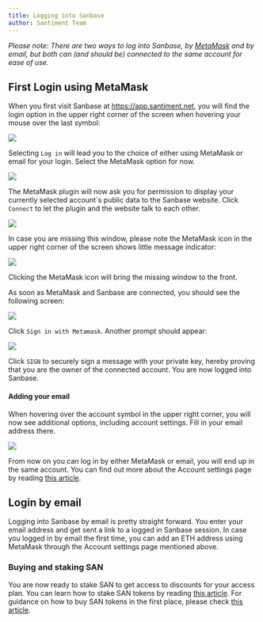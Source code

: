 ```yaml
---
title: Logging into Sanbase
author: Santiment Team
---
```


*Please note: There are two ways to log into Sanbase, by*
[*MetaMask*](https://metamask.io/) *and by email, but both can (and
should be) connected to the same account for ease of use.*

## First Login using MetaMask

When you first visit Sanbase at <https://app.santiment.net>, you will
find the login option in the upper right corner of the screen when
hovering your mouse over the last symbol:

![](13_login.png)

Selecting `Log in` will lead you to the choice of either using
MetaMask or email for your login. Select the MetaMask option for now.

![](25_login_choice.png)

The MetaMask plugin will now ask you for permission to display your
currently selected account\`s public data to the Sanbase website. Click
`Connect` to let the plugin and the website talk to each other.

![](26_metamask_seperate.png)

In case you are missing this window, please note the MetaMask icon in
the upper right corner of the screen shows little message indicator:

![](14_mm.png)

Clicking the MetaMask icon will bring the missing window to the front.


As soon as MetaMask and Sanbase are connected, you should see the
following screen:

![](28_metamask_connected.png)

Click `Sign in with Metamask`. Another prompt should appear:

![](29_metamask_signin.png)

Click `SIGN` to securely sign a message with your private key, hereby
proving that you are the owner of the connected account. You are now
logged into Sanbase.


#### Adding your email

When hovering over the account symbol in the upper right corner, you
will now see additional options, including account settings. Fill in
your email address there.

![](09_account_menu.png)

From now on you can log in by either MetaMask or email, you will end up
in the same account. You can find out more about the Account settings
page by reading [this
article](/sanbase/account-settings).

## Login by email

Logging into Sanbase by email is pretty straight forward. You enter your
email address and get sent a link to a logged in Sanbase session. In
case you logged in by email the first time, you can add an ETH address
using MetaMask through the Account settings page mentioned above.

### Buying and staking SAN

You are now ready to stake SAN to get access to discounts for your access plan. You can learn how to stake
SAN tokens by reading [this
article](/san-token/how-to-stake-san).
For guidance on how to buy SAN tokens in the first place, please check
[this
article](/san-token/how-to-buy-san).
